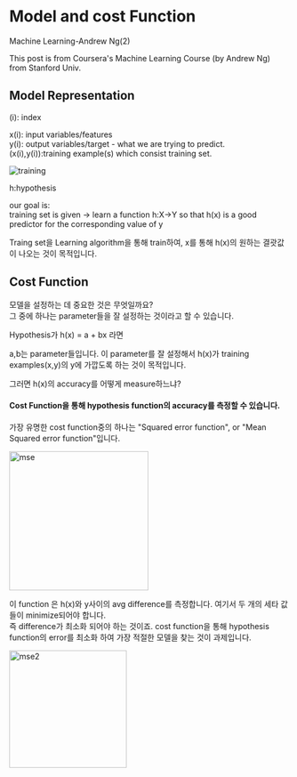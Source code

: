 # Model and cost Function

Machine Learning-Andrew Ng(2)


This post is from Coursera's Machine Learning Course (by Andrew Ng) from Stanford Univ.

## Model Representation

(i): index

x(i): input variables/features  
y(i): output variables/target - what we are trying to predict.  
(x(i),y(i)):training example(s) which consist training set.

![training](https://user-images.githubusercontent.com/41497195/55250216-0474a680-5291-11e9-8f29-7c6d4ef10dd4.png)

h:hypothesis

our goal is:  
training set is given -> 
learn a function h:X->Y so that h(x) is a good predictor for the corresponding value of y

Traing set을 Learning algorithm을 통해 train하여,
x를 통해 h(x)의 원하는 결괏값이 나오는 것이 목적입니다.

## Cost Function

모델을 설정하는 데 중요한 것은 무엇일까요?  
그 중에 하나는 parameter들을 잘 설정하는 것이라고 할 수 있습니다.

Hypothesis가 h(x) = a + bx 라면

a,b는 parameter들입니다. 이 parameter를 잘 설정해서 h(x)가 training examples(x,y)의 y에 가깝도록 하는 것이 목적입니다.

그러면 h(x)의 accuracy를 어떻게 measure하느냐?  

#### Cost Function을 통해 hypothesis function의 accuracy를 측정할 수 있습니다.  

가장 유명한 cost function중의 하나는 "Squared error function", or "Mean Squared error function"입니다.

<img width="250" alt="mse" src="https://user-images.githubusercontent.com/41497195/55253329-6684da00-5298-11e9-857b-c7236b002044.PNG">


이 function 은 h(x)와 y사이의 avg difference를 측정합니다.
여기서 두 개의 세타 값들이 minimize되어야 합니다.  
즉 difference가 최소화 되어야 하는 것이죠.
cost function을 통해 hypothesis function의 error를 최소화 하여 가장 적절한 모델을 찾는 것이 과제입니다.

<img width="211" alt="mse2" src="https://user-images.githubusercontent.com/41497195/55253530-f034a780-5298-11e9-8806-5e87ded4d16a.PNG">


